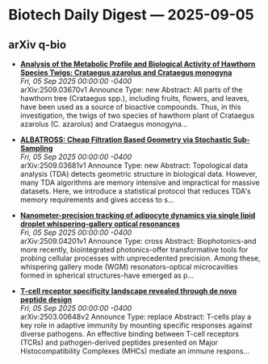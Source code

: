 # Biotech Daily Digest — 2025-09-05


## arXiv q-bio

- **[Analysis of the Metabolic Profile and Biological Activity of Hawthorn Species Twigs: Crataegus azarolus and Crataegus monogyna](https://arxiv.org/abs/2509.03670)**  
  _Fri, 05 Sep 2025 00:00:00 -0400_  
  arXiv:2509.03670v1 Announce Type: new 
Abstract: All parts of the hawthorn tree (Crataegus spp.), including fruits, flowers, and leaves, have been used as a source of bioactive compounds. Thus, in this investigation, the twigs of two species of hawthorn plant of Crataegus azarolus (C. azarolus) and Crataegus monogyna…

- **[ALBATROSS: Cheap Filtration Based Geometry via Stochastic Sub-Sampling](https://arxiv.org/abs/2509.03681)**  
  _Fri, 05 Sep 2025 00:00:00 -0400_  
  arXiv:2509.03681v1 Announce Type: new 
Abstract: Topological data analysis (TDA) detects geometric structure in biological data. However, many TDA algorithms are memory intensive and impractical for massive datasets. Here, we introduce a statistical protocol that reduces TDA's memory requirements and gives access to s…

- **[Nanometer-precision tracking of adipocyte dynamics via single lipid droplet whispering-gallery optical resonances](https://arxiv.org/abs/2509.04201)**  
  _Fri, 05 Sep 2025 00:00:00 -0400_  
  arXiv:2509.04201v1 Announce Type: cross 
Abstract: Biophotonics-and more recently, biointegrated photonics-offer transformative tools for probing cellular processes with unprecedented precision. Among these, whispering gallery mode (WGM) resonators-optical microcavities formed in spherical structures-have emerged as p…

- **[T-cell receptor specificity landscape revealed through de novo peptide design](https://arxiv.org/abs/2503.00648)**  
  _Fri, 05 Sep 2025 00:00:00 -0400_  
  arXiv:2503.00648v2 Announce Type: replace 
Abstract: T-cells play a key role in adaptive immunity by mounting specific responses against diverse pathogens. An effective binding between T-cell receptors (TCRs) and pathogen-derived peptides presented on Major Histocompatibility Complexes (MHCs) mediate an immune respons…
